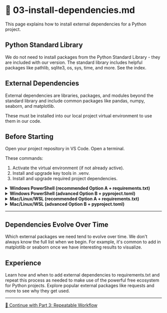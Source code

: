 # 🔵 03-install-dependencies.md

This page explains how to install external dependencies for a Python project.

## Python Standard Library

We do not need to install packages from the Python Standard Library - they are included with our version. The standard library includes helpful packages like pathlib, sqlite3, os, sys, time, and more. See the index.

## External Dependencies

External dependencies are libraries, packages, and modules beyond the standard library and include common packages like pandas, numpy, seaborn, and matplotlib.

These must be installed into our local project virtual environment to use them in our code.

## Before Starting

Open your project repository in VS Code.
Open a terminal.

These commands:

1. Activate the virtual environment (if not already active).
2. Install and upgrade key tools in .venv.
3. Install and upgrade required project dependencies.

<details>
<summary><strong>Windows PowerShell (recommended Option A + requirements.txt)</strong></summary>

```powershell
.\.venv\Scripts\activate
py -m pip install --upgrade pip setuptools wheel
py -m pip install --upgrade -r requirements.txt
```

</details>

<details>
<summary><strong>Windows PowerShell (advanced Option B + pyproject.toml)</strong></summary>

```powershell
.\.venv\Scripts\activate
uv pip install --upgrade pip setuptools wheel
uv sync
```

</details>

<details>
<summary><strong>Mac/Linux/WSL (recommended Option A + requirements.txt)</strong></summary>

```shell
source .venv/bin/activate
python3 -m pip install --upgrade pip setuptools wheel
python3 -m pip install --upgrade -r requirements.txt
```

</details>

<details>
<summary><strong>Mac/Linux/WSL (advanced Option B + pyproject.toml)</strong></summary>

```shell
source .venv/bin/activate
uv pip install --upgrade pip setuptools wheel
uv sync
```

</details>

---

## Dependencies Evolve Over Time

Which external packages we need tend to evolve over time.
We don't always know the full list when we begin.
For example, it's common to add in matplotlib or seaborn once we have interesting results to visualize.

## Experience

Learn how and when to add external dependencies to requirements.txt and repeat this process as needed to make use of the powerful free ecosystem for Python projects.
Explore popular external packages like requests and more to see why they get used.

---

[🔵 Continue with Part 3: Repeatable Workflow](REPEATABLE-WORKFLOW.md)
